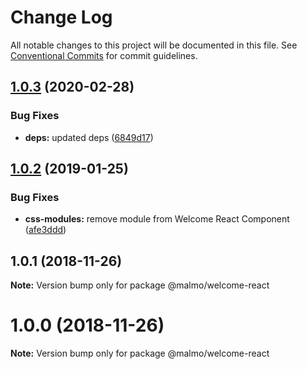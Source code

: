# Change Log

All notable changes to this project will be documented in this file.
See [Conventional Commits](https://conventionalcommits.org) for commit guidelines.

## [1.0.3](https://github.com/lorenzomigliorero/malmo/compare/@malmo/welcome-react@1.0.2...@malmo/welcome-react@1.0.3) (2020-02-28)


### Bug Fixes

* **deps:** updated deps ([6849d17](https://github.com/lorenzomigliorero/malmo/commit/6849d176481c3d97254f56acfdbcdf5d5c4c3424))





## [1.0.2](https://github.com/lorenzomigliorero/malmo/compare/@malmo/welcome-react@1.0.1...@malmo/welcome-react@1.0.2) (2019-01-25)


### Bug Fixes

* **css-modules:** remove module from Welcome React Component ([afe3ddd](https://github.com/lorenzomigliorero/malmo/commit/afe3ddd))





## 1.0.1 (2018-11-26)

**Note:** Version bump only for package @malmo/welcome-react





# 1.0.0 (2018-11-26)

**Note:** Version bump only for package @malmo/welcome-react
